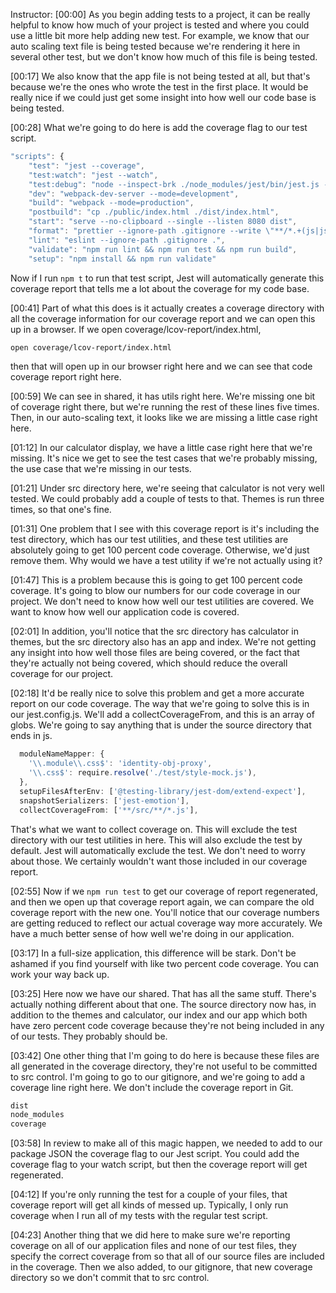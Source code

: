 Instructor: [00:00] As you begin adding tests to a project, it can be really helpful to know how much of your project is tested and where you could use a little bit more help adding new test. For example, we know that our auto scaling text file is being tested because we're rendering it here in several other test, but we don't know how much of this file is being tested.

[00:17] We also know that the app file is not being tested at all, but that's because we're the ones who wrote the test in the first place. It would be really nice if we could just get some insight into how well our code base is being tested.

[00:28] What we're going to do here is add the coverage flag to our test script. 
```js
"scripts": {
    "test": "jest --coverage",
    "test:watch": "jest --watch",
    "test:debug": "node --inspect-brk ./node_modules/jest/bin/jest.js --runInBand --watch",
    "dev": "webpack-dev-server --mode=development",
    "build": "webpack --mode=production",
    "postbuild": "cp ./public/index.html ./dist/index.html",
    "start": "serve --no-clipboard --single --listen 8080 dist",
    "format": "prettier --ignore-path .gitignore --write \"**/*.+(js|json|css|html|md)\"",
    "lint": "eslint --ignore-path .gitignore .",
    "validate": "npm run lint && npm run test && npm run build",
    "setup": "npm install && npm run validate"
```


Now if I run `npm t` to run that test script, Jest will automatically generate this coverage report that tells me a lot about the coverage for my code base.

[00:41] Part of what this does is it actually creates a coverage directory with all the coverage information for our coverage report and we can open this up in a browser. If we open coverage/lcov-report/index.html, 

```bash
open coverage/lcov-report/index.html
```


then that will open up in our browser right here and we can see that code coverage report right here.

[00:59] We can see in shared, it has utils right here. We're missing one bit of coverage right there, but we're running the rest of these lines five times. Then, in our auto-scaling text, it looks like we are missing a little case right here.

[01:12] In our calculator display, we have a little case right here that we're missing. It's nice we get to see the test cases that we're probably missing, the use case that we're missing in our tests.

[01:21] Under src directory here, we're seeing that calculator is not very well tested. We could probably add a couple of tests to that. Themes is run three times, so that one's fine.

[01:31] One problem that I see with this coverage report is it's including the test directory, which has our test utilities, and these test utilities are absolutely going to get 100 percent code coverage. Otherwise, we'd just remove them. Why would we have a test utility if we're not actually using it?

[01:47] This is a problem because this is going to get 100 percent code coverage. It's going to blow our numbers for our code coverage in our project. We don't need to know how well our test utilities are covered. We want to know how well our application code is covered.

[02:01] In addition, you'll notice that the src directory has calculator in themes, but the src directory also has an app and index. We're not getting any insight into how well those files are being covered, or the fact that they're actually not being covered, which should reduce the overall coverage for our project.

[02:18] It'd be really nice to solve this problem and get a more accurate report on our code coverage. The way that we're going to solve this is in our jest.config.js. We'll add a collectCoverageFrom, and this is an array of globs. We're going to say anything that is under the source directory that ends in js. 

```js
  moduleNameMapper: {
    '\\.module\\.css$': 'identity-obj-proxy',
    '\\.css$': require.resolve('./test/style-mock.js'),
  },
  setupFilesAfterEnv: ['@testing-library/jest-dom/extend-expect'],
  snapshotSerializers: ['jest-emotion'],
  collectCoverageFrom: ['**/src/**/*.js'],
```


That's what we want to collect coverage on. This will exclude the test directory with our test utilities in here. This will also exclude the test by default. Jest will automatically exclude the test. We don't need to worry about those. We certainly wouldn't want those included in our coverage report.

[02:55] Now if we `npm run test` to get our coverage of report regenerated, and then we open up that coverage report again, we can compare the old coverage report with the new one. You'll notice that our coverage numbers are getting reduced to reflect our actual coverage way more accurately. We have a much better sense of how well we're doing in our application.

[03:17] In a full-size application, this difference will be stark. Don't be ashamed if you find yourself with like two percent code coverage. You can work your way back up.

[03:25] Here now we have our shared. That has all the same stuff. There's actually nothing different about that one. The source directory now has, in addition to the themes and calculator, our index and our app which both have zero percent code coverage because they're not being included in any of our tests. They probably should be.

[03:42] One other thing that I'm going to do here is because these files are all generated in the coverage directory, they're not useful to be committed to src control. I'm going to go to our gitignore, and we're going to add a coverage line right here. We don't include the coverage report in Git.

```js
dist
node_modules
coverage
```

[03:58] In review to make all of this magic happen, we needed to add to our package JSON the coverage flag to our Jest script. You could add the coverage flag to your watch script, but then the coverage report will get regenerated.

[04:12] If you're only running the test for a couple of your files, that coverage report will get all kinds of messed up. Typically, I only run coverage when I run all of my tests with the regular test script.

[04:23] Another thing that we did here to make sure we're reporting coverage on all of our application files and none of our test files, they specify the correct coverage from so that all of our source files are included in the coverage. Then we also added, to our gitignore, that new coverage directory so we don't commit that to src control.
